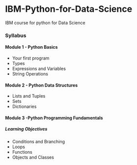 # IBM-Python-for-Data-Science
IBM course for python for Data Science
<h3>Syllabus</h3>
<h4>Module 1 - Python Basics</h4>
<ul>
<li>Your first program</li>
<li>Types</li>
<li>Expressions and Variables</li>
<li>String Operations</li>
</ul>

<h4>Module 2 - Python Data Structures </h4>
<ul>
<li>Lists and Tuples</li>
<li>Sets</li>
<li>Dictionaries </li>
</ul>
<h4>Module 3 -Python Programming Fundamentals  </h4>
<h5>Learning Objectives</h5>
<ul>
<li>Conditions and Branching</li>
<li>Loops</li>
<li>Functions </li>
<li>Objects and Classes</li>
</ul>

